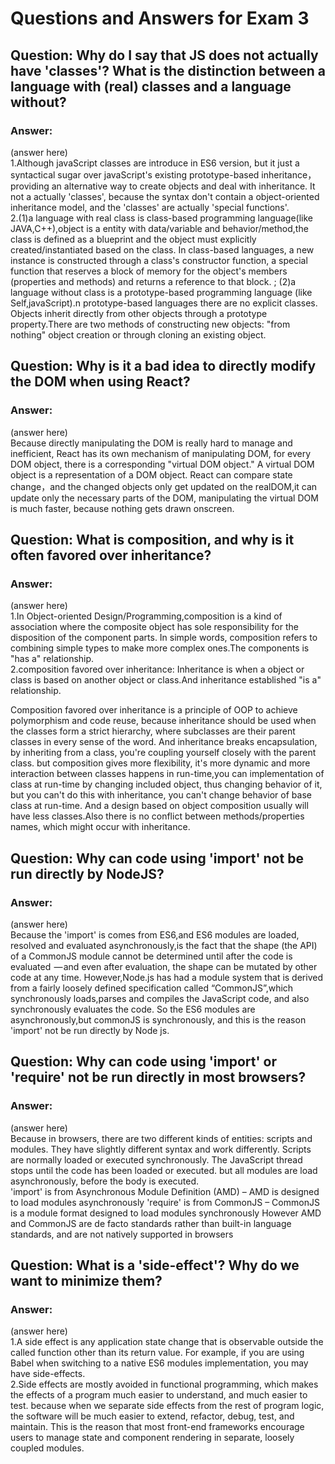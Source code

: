 # Questions and Answers for Exam 3

## Question:  Why do I say that JS does not actually have 'classes'?  What is the distinction between a language with (real) classes and a language without?

### Answer:
 
(answer here)
<br />
1.Although javaScript classes are introduce in ES6 version, but it just a syntactical sugar over javaScript's existing prototype-based inheritance，providing an alternative way to create objects and deal with inheritance.
It not a actually 'classes', because the syntax don't contain a object-oriented inheritance model, and the 'classes' are actually 'special functions'.
<br />
2.(1)a language with real class is class-based programming language(like JAVA,C++),object is a entity with data/variable and behavior/method,the class is defined as a blueprint and the object must explicitly created/instantiated based on the class.
In class-based languages, a new instance is constructed through a class's constructor function, a special function that reserves a block of memory for the object's members (properties and methods) and returns a reference to that block. 
; (2)a language without class is a prototype-based programming language (like Self,javaScript).n prototype-based languages there are no explicit classes.
 Objects inherit directly from other objects through a prototype property.There are two methods of constructing new objects: "from nothing" object creation or through cloning an existing object. 


## Question:  Why is it a bad idea to directly modify the DOM when using React?

### Answer:
 
(answer here)
<br />
Because directly manipulating the DOM is really hard to manage and inefficient, React has its own mechanism of manipulating DOM, for every DOM object, there is a corresponding "virtual DOM object." 
A virtual DOM object is a representation of a DOM object.
React can compare state change，and the changed objects only get updated on the realDOM,it can update only the necessary parts of the DOM, manipulating the virtual DOM is much faster, because nothing gets drawn onscreen.



## Question:  What is composition, and why is it often favored over inheritance?

### Answer:
 
(answer here)
<br />
1.In Object-oriented Design/Programming,composition is a kind of association where the composite object has sole responsibility for the disposition of the component parts. 
In simple words, composition refers to combining simple types to make more complex ones.The components is "has a" relationship. 
<br />
2.composition favored over inheritance: 
Inheritance is when a object or class is based on another object or class.And inheritance established "is a" relationship.

Composition favored over inheritance is a principle of OOP to achieve polymorphism and code reuse, because inheritance should be used when the classes form a strict hierarchy, where subclasses are their parent classes in every sense of the word. 
And inheritance breaks encapsulation, by inheriting from a class, you're coupling yourself closely with the parent class. 
but composition gives more flexibility, it's more dynamic and more interaction between classes happens in run-time,you can implementation of class at run-time by changing included object, 
thus changing behavior of it, but you can't do this with inheritance, you can't change behavior of base class at run-time.
And a design based on object composition usually will have less classes.Also there is no conflict between methods/properties names, which might occur with inheritance.

## Question:  Why can code using 'import' not be run directly by NodeJS?  

### Answer:
 
(answer here)
<br />
Because the 'import' is comes from ES6,and ES6 modules are loaded, resolved and evaluated asynchronously,is the fact that the shape (the API) of a CommonJS module cannot be determined until after the code is evaluated 
— and even after evaluation, the shape can be mutated by other code at any time. 
However,Node.js has had a module system that is derived from a fairly loosely defined specification called “CommonJS”,which synchronously loads,parses and compiles the JavaScript code, and also synchronously evaluates the code.
So the ES6 modules are asynchronously,but commonJS is synchronously, and this is the reason 'import' not be run directly by Node js.


## Question:  Why can code using 'import' or 'require' not be run directly in most browsers?

### Answer:
 
(answer here)
<br />
Because in browsers, there are two different kinds of entities: scripts and modules. They have slightly different syntax and work differently.
Scripts are normally loaded or executed synchronously. The JavaScript thread stops until the code has been loaded or executed.
but all modules are load asynchronously, before the body is executed.
<br />
'import' is from Asynchronous Module Definition (AMD) – AMD is designed to load modules asynchronously
'require' is from CommonJS – CommonJS is a module format designed to load modules synchronously
However AMD and CommonJS are de facto standards rather than built-in language standards, and are not natively supported in browsers

## Question:  What is a 'side-effect'?  Why do we want to minimize them?

### Answer:
 
(answer here)
<br />
1.A side effect is any application state change that is observable outside the called function other than its return value.
For example, if you are using Babel when switching to a native ES6 modules implementation, you may have side-effects.
<br />
2.Side effects are mostly avoided in functional programming, which makes the effects of a program much easier to understand, and much easier to test.
because when we separate side effects from the rest of program logic, the software will be much easier to extend, refactor, debug, test, and maintain.
This is the reason that most front-end frameworks encourage users to manage state and component rendering in separate, loosely coupled modules.
